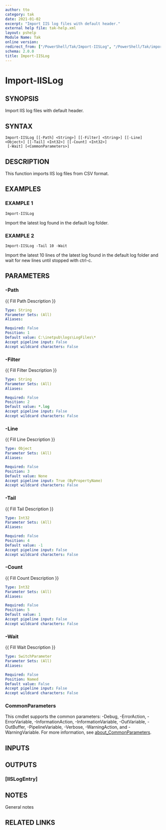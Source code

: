 ```yaml
---
author: tto
category: tak
date: 2021-01-02
excerpt: "Import IIS log files with default header."
external help file: tak-help.xml
layout: pshelp
Module Name: Tak
online version:
redirect_from: ["/PowerShell/Tak/Import-IISLog", "/PowerShell/Tak/import-iislog", "/PowerShell/import-iislog"]
schema: 2.0.0
title: Import-IISLog
---
```


# Import-IISLog

## SYNOPSIS
Import IIS log files with default header.

## SYNTAX

```
Import-IISLog [[-Path] <String>] [[-Filter] <String>] [[-Line] <Object>] [[-Tail] <Int32>] [[-Count] <Int32>]
 [-Wait] [<CommonParameters>]
```

## DESCRIPTION
This function imports IIS log files from CSV format.

## EXAMPLES

### EXAMPLE 1
```
Import-IISLog
```

Import the latest log found in the default log folder.

### EXAMPLE 2
```
Import-IISLog -Tail 10 -Wait
```

Import the latest 10 lines of the latest log found in the default log folder and wait for new lines until stopped with ctrl-c.

## PARAMETERS

### -Path
{{ Fill Path Description }}

```yaml
Type: String
Parameter Sets: (All)
Aliases:

Required: False
Position: 1
Default value: C:\inetpub\logs\LogFiles\*
Accept pipeline input: False
Accept wildcard characters: False
```

### -Filter
{{ Fill Filter Description }}

```yaml
Type: String
Parameter Sets: (All)
Aliases:

Required: False
Position: 2
Default value: *.log
Accept pipeline input: False
Accept wildcard characters: False
```

### -Line
{{ Fill Line Description }}

```yaml
Type: Object
Parameter Sets: (All)
Aliases:

Required: False
Position: 3
Default value: None
Accept pipeline input: True (ByPropertyName)
Accept wildcard characters: False
```

### -Tail
{{ Fill Tail Description }}

```yaml
Type: Int32
Parameter Sets: (All)
Aliases:

Required: False
Position: 4
Default value: -1
Accept pipeline input: False
Accept wildcard characters: False
```

### -Count
{{ Fill Count Description }}

```yaml
Type: Int32
Parameter Sets: (All)
Aliases:

Required: False
Position: 5
Default value: 1
Accept pipeline input: False
Accept wildcard characters: False
```

### -Wait
{{ Fill Wait Description }}

```yaml
Type: SwitchParameter
Parameter Sets: (All)
Aliases:

Required: False
Position: Named
Default value: False
Accept pipeline input: False
Accept wildcard characters: False
```

### CommonParameters
This cmdlet supports the common parameters: -Debug, -ErrorAction, -ErrorVariable, -InformationAction, -InformationVariable, -OutVariable, -OutBuffer, -PipelineVariable, -Verbose, -WarningAction, and -WarningVariable. For more information, see [about_CommonParameters](http://go.microsoft.com/fwlink/?LinkID=113216).

## INPUTS

### <none>
## OUTPUTS

### [IISLogEntry]
## NOTES
General notes

## RELATED LINKS
